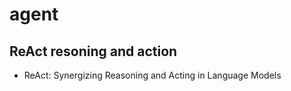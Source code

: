 # agent

## ReAct resoning and action
- ReAct: Synergizing Reasoning and Acting in Language Models
```人类在解决复杂任务时，会将内在的语言推理和外部动作紧密结合，通过不断“思考—行动—观察”的循环完成任务。论文提出希望借助大型语言模型实现这种推理与执行的协同，从而提升模型在知识密集型问答、事实核查以及交互式决策任务中的表现，同时改善模型的可解释性和鲁棒性。
